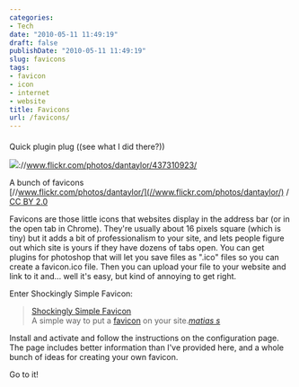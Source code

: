```yaml
---
categories:
- Tech
date: "2010-05-11 11:49:19"
draft: false
publishDate: "2010-05-11 11:49:19"
slug: favicons
tags:
- favicon
- icon
- internet
- website
title: Favicons
url: /favicons/
---
```

####

Quick plugin plug ((see what I did there?))

![](//farm1.static.flickr.com/185/437310923_697211b415_o.gif)://www.flickr.com/photos/dantaylor/437310923/

A bunch of favicons\
[//www.flickr.com/photos/dantaylor/](//www.flickr.com/photos/dantaylor/)
/ [CC BY 2.0](//creativecommons.org/licenses/by/2.0/)

Favicons are those little icons that websites display in the address bar
(or in the open tab in Chrome). They're usually about 16 pixels square
(which is tiny) but it adds a bit of professionalism to your site, and
lets people figure out which site is yours if they have dozens of tabs
open. You can get plugins for photoshop that will let you save files as
".ico" files so you can create a favicon.ico file. Then you can upload
your file to your website and link to it and... well it's easy, but kind
of annoying to get right.

Enter Shockingly Simple Favicon:

> [Shockingly Simple
> Favicon](http://www.incerteza.org/blog/projetos/shockingly-simple-favicon/ "Visit plugin homepage")\
> A simple way to put a [favicon](http://en.wikipedia.org/wiki/Favicon)
> on your site.*[matias
> s](http://www.incerteza.org/blog/ "Visit author homepage")*

Install and activate and follow the instructions on the configuration
page. The page includes better information than I've provided here, and
a whole bunch of ideas for creating your own favicon.

Go to it!